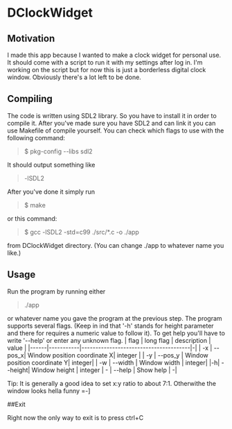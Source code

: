 # DClockWidget
## Motivation

I made this app because I wanted to make a clock widget for personal use. It should come with a script to run it with my settings after log in. I'm working on the script but for now this is just a borderless digital clock window. Obviously there's a lot left to be done.

## Compiling
The code is written using SDL2 library. So you have to install it in order to compile it. After you've made sure you have SDL2 and can link it you can use Makefile of compile yourself. You can check which flags to use  with the following command:
>$ pkg-config --libs sdl2 

It should output something like 
> -lSDL2

After you've done it simply run
> $ make

or this command:
> $ gcc -lSDL2 -std=c99 ./src/*.c -o ./app

from DClockWidget directory. (You can change ./app to whatever name you like.)

## Usage
Run the program by running either
> ./app

or whatever name you gave the program at the previous step.
The program supports several flags. (Keep in ind that '-h' stands for height parameter and there for requires a numeric value to follow it). To get help you'll have to write '-\-help' or enter any unknown flag. 
| flag | long flag | description | value |
|------|-----------|---------------------------------------|-|
| -x | -\-pos_x| Window position coordinate X| integer |
| -y | -\-pos_y | Window position coordinate Y| integer|
| -w | -\-width | Window width | integer|
|-h| -\-height| Window height | integer
| \- | \-\-help | Show help | \-|


Tip: It is generally a good idea to set x:y ratio to about 7:1. Otherwithe the window looks hella funny =-]

##Exit

Right now the only way to exit is to press ctrl+C
